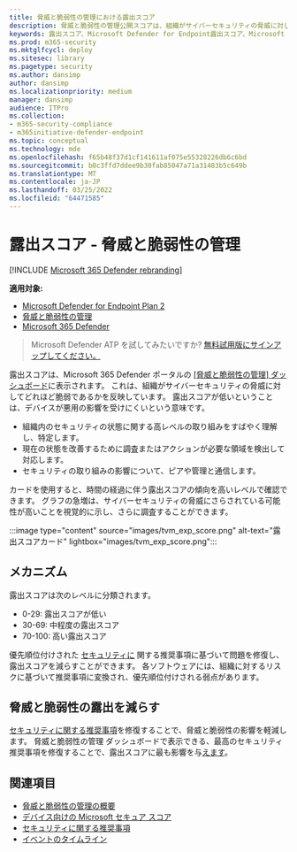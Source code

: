 ```yaml
---
title: 脅威と脆弱性の管理における露出スコア
description: 脅威と脆弱性の管理公開スコアは、組織がサイバーセキュリティの脅威に対してどれほど脆弱であるかを示します。
keywords: 露出スコア、Microsoft Defender for Endpoint露出スコア、Microsoft Defender for Endpoint tvm 露出スコア、組織の露出スコア、tvm 組織の露出スコア、脅威と脆弱性の管理、Microsoft Defender for Endpoint
ms.prod: m365-security
ms.mktglfcycl: deploy
ms.sitesec: library
ms.pagetype: security
ms.author: dansimp
author: dansimp
ms.localizationpriority: medium
manager: dansimp
audience: ITPro
ms.collection:
- m365-security-compliance
- m365initiative-defender-endpoint
ms.topic: conceptual
ms.technology: mde
ms.openlocfilehash: f65b48f37d1cf141611af075e55328226db6c6bd
ms.sourcegitcommit: b0c3ffd7ddee9b30fab85047a71a31483b5c649b
ms.translationtype: MT
ms.contentlocale: ja-JP
ms.lasthandoff: 03/25/2022
ms.locfileid: "64471585"
---
```

# <a name="exposure-score---threat-and-vulnerability-management"></a>露出スコア - 脅威と脆弱性の管理

[!INCLUDE [Microsoft 365 Defender rebranding](../../includes/microsoft-defender.md)]

**適用対象:**

- [Microsoft Defender for Endpoint Plan 2](https://go.microsoft.com/fwlink/?linkid=2154037)
- [脅威と脆弱性の管理](next-gen-threat-and-vuln-mgt.md)
- [Microsoft 365 Defender](https://go.microsoft.com/fwlink/?linkid=2118804)

> Microsoft Defender ATP を試してみたいですか? [無料試用版にサインアップしてください。](https://signup.microsoft.com/create-account/signup?products=7f379fee-c4f9-4278-b0a1-e4c8c2fcdf7e&ru=https://aka.ms/MDEp2OpenTrial?ocid=docs-wdatp-portaloverview-abovefoldlink)

露出スコアは、Microsoft 365 Defender ポータルの [[脅威と脆弱性の管理] ダッシュボード](tvm-dashboard-insights.md)に表示されます。 これは、組織がサイバーセキュリティの脅威に対してどれほど脆弱であるかを反映しています。 露出スコアが低いということは、デバイスが悪用の影響を受けにくいという意味です。

- 組織内のセキュリティの状態に関する高レベルの取り組みをすばやく理解し、特定します。
- 現在の状態を改善するために調査またはアクションが必要な領域を検出して対応します。
- セキュリティの取り組みの影響について、ピアや管理と通信します。

カードを使用すると、時間の経過に伴う露出スコアの傾向を高いレベルで確認できます。 グラフの急増は、サイバーセキュリティの脅威にさらされている可能性が高いことを視覚的に示し、さらに調査することができます。

:::image type="content" source="images/tvm_exp_score.png" alt-text="露出スコアカード" lightbox="images/tvm_exp_score.png":::

## <a name="how-it-works"></a>メカニズム

露出スコアは次のレベルに分類されます。

- 0-29: 露出スコアが低い
- 30-69: 中程度の露出スコア
- 70-100: 高い露出スコア

優先順位付けされた [セキュリティに](tvm-security-recommendation.md) 関する推奨事項に基づいて問題を修復し、露出スコアを減らすことができます。 各ソフトウェアには、組織に対するリスクに基づいて推奨事項に変換され、優先順位付けされる弱点があります。

## <a name="reduce-your-threat-and-vulnerability-exposure"></a>脅威と脆弱性の露出を減らす

[セキュリティに関する推奨事項](tvm-security-recommendation.md)を修復することで、脅威と脆弱性の影響を軽減します。 脅威と脆弱性の管理 ダッシュボードで表示できる、最高のセキュリティ推奨事項を修復することで、露出スコアに最も影響を与[えます](tvm-dashboard-insights.md)。

## <a name="related-topics"></a>関連項目

- [脅威と脆弱性の管理の概要](next-gen-threat-and-vuln-mgt.md)
- [デバイス向けの Microsoft セキュア スコア](tvm-microsoft-secure-score-devices.md)
- [セキュリティに関する推奨事項](tvm-security-recommendation.md)
- [イベントのタイムライン](threat-and-vuln-mgt-event-timeline.md)
